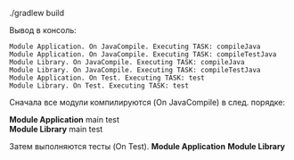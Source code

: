 ./gradlew build

Вывод в консоль:

````text
Module Application. On JavaCompile. Executing TASK: compileJava
Module Application. On JavaCompile. Executing TASK: compileTestJava
Module Library. On JavaCompile. Executing TASK: compileJava
Module Library. On JavaCompile. Executing TASK: compileTestJava
Module Application. On Test. Executing TASK: test
Module Library. On Test. Executing TASK: test

````

Сначала все модули компилируются (On JavaCompile) в след. порядке:

__Module Application__
main
test	 
__Module Library__
main
test

Затем выполняются тесты (On Test).
__Module Application__
__Module Library__